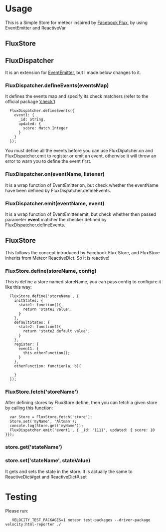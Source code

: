 # Usage

This is a Simple Store for meteor inspired by [Facebook Flux](https://facebook.github.io/flux/), by using EventEmitter and ReactiveVar

## FluxStore
## FluxDispatcher

It is an extension for [EventEmitter](https://github.com/Wolfy87/EventEmitter), but I made below changes to it.

### FluxDispatcher.defineEvents(eventsMap)

It defines the events map and specify its check matchers (refer to the official package [‘check’](http://docs.meteor.com/#/full/check))

```
  FluxDispatcher.defineEvents({
    event1: {
      _id: String,
      updated: {
        score: Match.Integer
      }
    }
  });
```

You must define all the events before you can use FluxDipatcher.on and FluxDispatcher.emit to register or emit an event, otherwise it will throw an error to warn you to define the event first.

### FluxDispatcher.on(eventName, listener)

It is a wrap function of EventEmitter.on, but check whether the eventName have been defined by FluxDispatcher.defineEvents.

### FluxDispatcher.emit(eventName, __event__)

It is a wrap function of EventEmitter.emit, but check whether then passed parameter __event__ matcher the checker defined by FluxDispatcher.defineEvents.

## FluxStore

This follows the concept introduced by Facebook Flux Store, and FluxStore inherits from Meteor ReactiveDict. So it is reactive!

### FluxStore.define(storeName, config)

This is define a store named storeName, you can pass config to configure it like this way:

```
  FluxStore.define('storeName', {
    initStates: {
      state1: function(){
        return 'state1 value';
      }
    },
    defaultStates: {
      state2: function(){
        return 'state2 default value';
      }
    },
    register: {
      event1: {
        this.otherFunction();
      }
    },
    otherFunction: function(a, b){
    
    }
  });
```

### FluxStore.fetch('storeName')

After defining stores by FluxStore.define, then you can fetch a given store by calling this function:

```
  var Store = FluxStore.fetch('store');
  Store.set('myName', 'Altman');
  console.log(Store.get('myName'));
  FluxDispatcher.emit('event1', { _id: '1111', updated: { score: 10 }});
``` 

### store.get('stateName')
### store.set('stateName', stateValue)

It gets and sets the state in the store. It is actually the same to ReactiveDict#get and ReactiveDict#.set

# Testing

Please run:

```
   VELOCITY_TEST_PACKAGES=1 meteor test-packages --driver-package velocity:html-reporter ./
```
